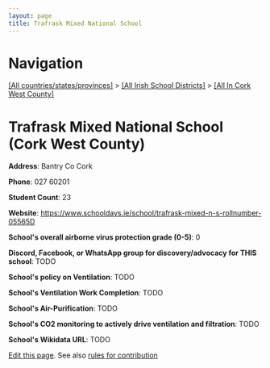 ```yaml
---
layout: page
title: Trafrask Mixed National School
---
```

# Navigation

[[All countries/states/provinces]](../../..) > [[All Irish School Districts]](../..) > [[All In Cork West County]](..)

# Trafrask Mixed National School (Cork West County)

**Address**: Bantry Co Cork

**Phone**: 027 60201

**Student Count**: 23

**Website**: <https://www.schooldays.ie/school/trafrask-mixed-n-s-rollnumber-05565D>

**School's overall airborne virus protection grade (0-5)**: 0

**Discord, Facebook, or WhatsApp group for discovery/advocacy for THIS school**: TODO

**School's policy on Ventilation**: TODO

**School's Ventilation Work Completion**: TODO

**School's Air-Purification**: TODO

**School's CO2 monitoring to actively drive ventilation and filtration**: TODO

**School's Wikidata URL**: TODO


[Edit this page](https://github.com/ventilate-schools/Ireland/edit/main/./Cork_West_County/Trafrask_Mixed_National_School.md). See also [rules for contribution](../../../contribution-rules/)